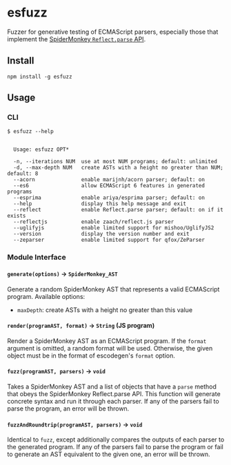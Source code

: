 # esfuzz

Fuzzer for generative testing of ECMAScript parsers, especially those that
implement the [SpiderMonkey `Reflect.parse` API](https://developer.mozilla.org/en-US/docs/SpiderMonkey/Parser_API).

## Install

    npm install -g esfuzz

## Usage

### CLI

    $ esfuzz --help


      Usage: esfuzz OPT*

      -n, --iterations NUM  use at most NUM programs; default: unlimited
      -d, --max-depth NUM   create ASTs with a height no greater than NUM; default: 8
      --acorn               enable marijnh/acorn parser; default: on
      --es6                 allow ECMAScript 6 features in generated programs
      --esprima             enable ariya/esprima parser; default: on
      --help                display this help message and exit
      --reflect             enable Reflect.parse parser; default: on if it exists
      --reflectjs           enable zaach/reflect.js parser
      --uglifyjs            enable limited support for mishoo/UglifyJS2
      --version             display the version number and exit
      --zeparser            enable limited support for qfox/ZeParser

### Module Interface

#### `generate(options)` -> `SpiderMonkey_AST`

Generate a random SpiderMonkey AST that represents a valid ECMAScript program.
Available options:

  * `maxDepth`: create ASTs with a height no greater than this value

#### `render(programAST, format)` -> `String` (JS program)

Render a SpiderMonkey AST as an ECMAScript program. If the `format` argument is
omitted, a random format will be used. Otherwise, the given object must be in
the format of escodegen's `format` option.

#### `fuzz(programAST, parsers)` -> `void`

Takes a SpiderMonkey AST and a list of objects that have a `parse` method that
obeys the SpiderMonkey Reflect.parse API. This function will generate concrete
syntax and run it through each parser. If any of the parsers fail to parse the
program, an error will be thrown.

#### `fuzzAndRoundtrip(programAST, parsers)` -> `void`

Identical to `fuzz`, except additionally compares the outputs of each parser to
the generated program. If any of the parsers fail to parse the program or fail
to generate an AST equivalent to the given one, an error will be thrown.
